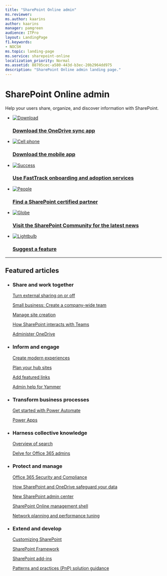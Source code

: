 ```yaml
---
title: "SharePoint Online admin"
ms.reviewer: 
ms.author: kaarins
author: kaarins
manager: pamgreen
audience: ITPro
layout: LandingPage
f1.keywords:
- NOCSH
ms.topic: landing-page
ms.service: sharepoint-online
localization_priority: Normal
ms.assetid: 88705cec-a580-443d-b3ec-20b2964dd975
description: "SharePoint Online admin landing page."
---
```


# SharePoint Online admin

Help your users share, organize, and discover information with SharePoint.
  
<ul class="panelContent cardsFTitle">
    <li>
        <a href="https://onedrive.live.com/about/download/">
        <div class="cardSize">
            <div class="cardPadding">
                <div class="card">
                    <div class="cardImageOuter">
                        <div class="cardImage">
                            <img src="/office/media/icons/download-blue.svg" alt="Download" />
                        </div>
                    </div>
                    <div class="cardText">
                        <h3>Download the OneDrive sync app</h3>
                    </div>
                </div>
            </div>
        </div>
        </a>
    </li>
    <li>
        <a href="https://products.office.com/sharepoint/mobile-app">
        <div class="cardSize">
            <div class="cardPadding">
                <div class="card">
                    <div class="cardImageOuter">
                        <div class="cardImage">
                            <img src="/office/media/icons/cell-phone-generic.svg" alt="Cell phone" />
                        </div>
                    </div>
                    <div class="cardText">
                        <h3>Download the mobile app</h3>
                    </div>
                </div>
            </div>
        </div>
        </a>
    </li>
    <li>
        <a href="https://fasttrack.microsoft.com/office">
        <div class="cardSize">
            <div class="cardPadding">
                <div class="card">
                    <div class="cardImageOuter">
                        <div class="cardImage">
                            <img src="/office/media/icons/success.svg" alt="Success" />
                        </div>
                    </div>
                    <div class="cardText">
                        <h3>Use FastTrack onboarding and adoption services</h3>
                    </div>
                </div>
            </div>
        </div>
        </a>
    </li>
    <li>
        <a href="https://products.office.com/sharepoint/sharepoint-partners-sharepoint-support">
        <div class="cardSize">
            <div class="cardPadding">
                <div class="card">
                    <div class="cardImageOuter">
                        <div class="cardImage">
                            <img src="/office/media/icons/users-people.svg" alt="People" />
                        </div>
                    </div>
                    <div class="cardText">
                        <h3>Find a SharePoint certified partner</h3>
                    </div>
                </div>
            </div>
        </div>
        </a>
    </li>
    <li>
        <a href="https://techcommunity.microsoft.com/t5/SharePoint/ct-p/SharePoint">
        <div class="cardSize">
            <div class="cardPadding">
                <div class="card">
                    <div class="cardImageOuter">
                        <div class="cardImage">
                            <img src="/office/media/icons/globe-internet.svg" alt="Globe" />
                        </div>
                    </div>
                    <div class="cardText">
                        <h3>Visit the SharePoint Community for the latest news</h3>
                    </div>
                </div>
            </div>
        </div>
        </a>
    </li>
    <li>
        <a href="https://sharepoint.uservoice.com/">
        <div class="cardSize">
            <div class="cardPadding">
                <div class="card">
                    <div class="cardImageOuter">
                        <div class="cardImage">
                            <img src="/office/media/icons/lightbulb-idea-capture-blue.svg" alt="Lightbulb" />
                        </div>
                    </div>
                    <div class="cardText">
                        <h3>Suggest a feature</h3>
                    </div>
                </div>
            </div>
        </div>
        </a>
    </li>
</ul>

---

<h2>Featured articles</h2>
<ul class="panelContent cardsW">
    <li>
        <div class="cardSize">
            <div class="cardPadding">
                <div class="card">
                    <div class="cardText">
                        <h3>Share and work together</h3>
                        <p><a href="/sharepoint/turn-external-sharing-on-or-off">Turn external sharing on or off </a></p><p><a href="https://support.office.com/article/037bb27a-bcc9-48fe-8d72-44d9482420a3">Small business: Create a company-wide team </a></p><p><a href="/sharepoint/manage-site-creation">Manage site creation </a></p><p><a href="/MicrosoftTeams/sharepoint-onedrive-interact">How SharePoint interacts with Teams </a></p><p><a href="/onedrive/onedrive">Administer OneDrive</a></p>
                    </div>
                </div>
            </div>
        </div>
    </li>
    <li>
        <div class="cardSize">
            <div class="cardPadding">
                <div class="card">
                    <div class="cardText">
                        <h3>Inform and engage</h3>
                        <p><a href="/sharepoint/guide-to-sharepoint-modern-experience">Create modern experiences</a></p><p><a href="/sharepoint/planning-hub-sites">Plan your hub sites</a></p><p><a href="/sharepoint/change-links-list-on-sharepoint-home-page">Add featured links</a></p><p><a href="https://support.office.com/article/e1464355-1f97-49ac-b2aa-dd320b179dbe">Admin help for Yammer</a></p>
                    </div>
                </div>
            </div>
        </div>
    </li>
    <li>
        <div class="cardSize">
            <div class="cardPadding">
                <div class="card">
                    <div class="cardText">
                        <h3>Transform business processes</h3>
                        <p><a href="/flow/getting-started">Get started with Power Automate</a></p><p><a href="/powerapps/">Power Apps</a></p>
                    </div>
                </div>
            </div>
        </div>
    </li>
    <li>
        <div class="cardSize">
            <div class="cardPadding">
                <div class="card">
                    <div class="cardText">
                        <h3>Harness collective knowledge</h3>
                        <p><a href="/sharepoint/overview-of-search">Overview of search</a></p><p><a href="/sharepoint/delve-for-office-365-admins">Delve for Office 365 admins</a></p>
                    </div>
                </div>
            </div>
        </div>
    </li>
    <li>
        <div class="cardSize">
            <div class="cardPadding">
                <div class="card">
                    <div class="cardText">
                        <h3>Protect and manage</h3>
                        <p><a href="/office365/securitycompliance/">Office 365 Security and Compliance</a></p><p><a href="/sharepoint/safeguarding-your-data">How SharePoint and OneDrive safeguard your data</a></p><p><a href="/sharepoint/get-started-new-admin-center">New SharePoint admin center</a></p><p><a href="/powershell/sharepoint/sharepoint-online/connect-sharepoint-online">SharePoint Online management shell </a></p><p><a href="/office365/enterprise/network-planning-and-performance">Network planning and performance tuning</a></p>
                    </div>
                </div>
            </div>
        </div>
    </li>
    <li>
        <div class="cardSize">
            <div class="cardPadding">
                <div class="card">
                    <div class="cardText">
                        <h3>Extend and develop</h3>
                        <p><a href="/sharepoint/extend-and-develop">Customizing SharePoint</a><p><a href="/sharepoint/dev/spfx/sharepoint-framework-overview">SharePoint Framework</a></p><p><a href="/sharepoint/dev/sp-add-ins/sharepoint-add-ins">SharePoint add-ins</a></p><p><a href="/sharepoint/dev/solution-guidance/office-365-development-patterns-and-practices-solution-guidance">Patterns and practices (PnP) solution guidance</a></p>
                    </div>
                </div>
            </div>
        </div>
    </li>
</ul>  

